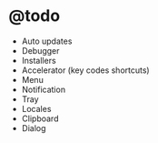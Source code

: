 # @todo

- Auto updates
- Debugger
- Installers
- Accelerator (key codes shortcuts)
- Menu
- Notification
- Tray
- Locales
- Clipboard
- Dialog
